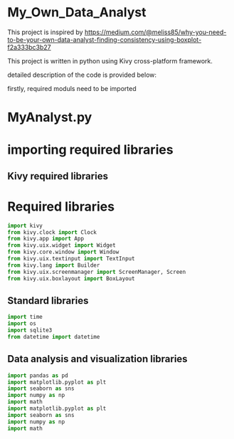 # My_Own_Data_Analyst
This project is inspired by https://medium.com/@meliss85/why-you-need-to-be-your-own-data-analyst-finding-consistency-using-boxplot-f2a333bc3b27



This project is written in python using Kivy cross-platform framework. 

detailed description of the code is provided below:


firstly, required moduls need to be imported 

# MyAnalyst.py

# importing required libraries

## Kivy required libraries

# Required libraries
```python
import kivy
from kivy.clock import Clock
from kivy.app import App
from kivy.uix.widget import Widget
from kivy.core.window import Window
from kivy.uix.textinput import TextInput
from kivy.lang import Builder
from kivy.uix.screenmanager import ScreenManager, Screen
from kivy.uix.boxlayout import BoxLayout

```
## Standard libraries
```python
import time
import os
import sqlite3
from datetime import datetime
```
## Data analysis and visualization libraries
```python
import pandas as pd
import matplotlib.pyplot as plt
import seaborn as sns
import numpy as np
import math
import matplotlib.pyplot as plt
import seaborn as sns
import numpy as np
import math
```








